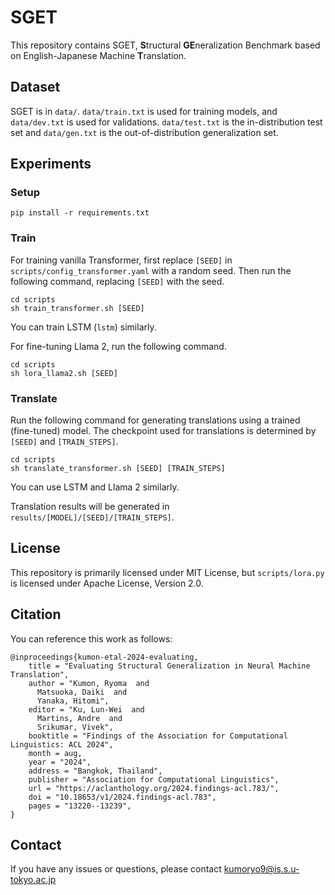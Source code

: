 # SGET
This repository contains SGET, **S**tructural **GE**neralization Benchmark based on English-Japanese Machine **T**ranslation.

## Dataset
SGET is in `data/`.
`data/train.txt` is used for training models, and `data/dev.txt` is used for validations.
`data/test.txt` is the in-distribution test set and `data/gen.txt` is the out-of-distribution generalization set.

## Experiments

### Setup
```
pip install -r requirements.txt
```

### Train
For training vanilla Transformer, first replace `[SEED]` in `scripts/config_transformer.yaml` with a random seed.
Then run the following command, replacing `[SEED]` with the seed.
```
cd scripts
sh train_transformer.sh [SEED]
```
You can train LSTM (`lstm`) similarly.

For fine-tuning Llama 2, run the following command.
```
cd scripts
sh lora_llama2.sh [SEED]
```

### Translate
Run the following command for generating translations using a trained (fine-tuned) model.
The checkpoint used for translations is determined by `[SEED]` and `[TRAIN_STEPS]`.
```
cd scripts
sh translate_transformer.sh [SEED] [TRAIN_STEPS]
```
You can use LSTM and Llama 2 similarly.

Translation results will be generated in `results/[MODEL]/[SEED]/[TRAIN_STEPS]`.

## License
This repository is primarily licensed under MIT License, but `scripts/lora.py` is licensed under Apache License, Version 2.0.

## Citation
You can reference this work as follows:
```
@inproceedings{kumon-etal-2024-evaluating,
    title = "Evaluating Structural Generalization in Neural Machine Translation",
    author = "Kumon, Ryoma  and
      Matsuoka, Daiki  and
      Yanaka, Hitomi",
    editor = "Ku, Lun-Wei  and
      Martins, Andre  and
      Srikumar, Vivek",
    booktitle = "Findings of the Association for Computational Linguistics: ACL 2024",
    month = aug,
    year = "2024",
    address = "Bangkok, Thailand",
    publisher = "Association for Computational Linguistics",
    url = "https://aclanthology.org/2024.findings-acl.783/",
    doi = "10.18653/v1/2024.findings-acl.783",
    pages = "13220--13239",
}
```

## Contact
If you have any issues or questions, please contact [kumoryo9@is.s.u-tokyo.ac.jp](mailto:kumoryo9@is.s.u-tokyo.ac.jp)